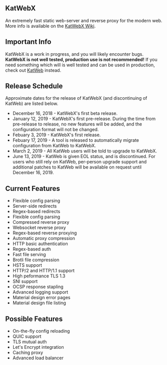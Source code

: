 ## KatWebX
An extremely fast static web-server and reverse proxy for the modern web. More info is available on the [KatWebX Wiki](https://github.com/kittyhacker101/KatWebX/wiki).

## Important Info
KatWebX is a work in progress, and you will likely encounter bugs. **KatWebX is not well tested, production use is not recommended!**  If you need something which will is well tested and can be used in production, check out [KatWeb](https://github.com/kittyhacker101/KatWeb) instead.

## Release Schedule
Approximate dates for the release of KatWebX (and discontinuing of KatWeb) are listed below.
 - December 16, 2018 - KatWebX's first beta release.
 - January 12, 2019 - KatWebX's first pre-release. During the time from pre-release to release, no new features will be added, and the configuration format will not be changed.
 - Febuary 3, 2019 - KatWebX's first release.
 - Febuary 17, 2019 - A tool is released to automatically migrate configuration from KatWeb to KatWebX.
 - March 2, 2019 - All KatWeb users will be told to upgrade to KatWebX.
 - June 13, 2019 - KatWeb is given EOL status, and is discontinued. For users who still rely on KatWeb, per-person upgrade support and additional patches to KatWeb will be available on request until December 16, 2019.

## Current Features
- Flexible config parsing
- Server-side redirects
- Regex-based redirects
- Flexible config parsing
- Compressed reverse proxy
- Websocket reverse proxy
- Regex-based reverse proxying
- Automatic proxy compression
- HTTP basic authentication
- Regex-based auth
- Fast file serving
- Brotli file compression
- HSTS support
- HTTP/2 and HTTP/1.1 support
- High peformance TLS 1.3
- SNI support
- OCSP response stapling
- Advanced logging support
- Material design error pages
- Material design file listing

## Possible Features
- On-the-fly config reloading
- QUIC support
- TLS mutual auth
- Let's Encrypt integration
- Caching proxy
- Advanced load balancer
